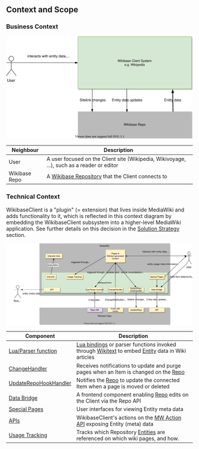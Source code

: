 ## Context and Scope

### Business Context

![WikibaseClient business context diagram](./diagrams/03-business-context.drawio.svg)

| Neighbour     | Description                                                                                         |
| ------------- | --------------------------------------------------------------------------------------------------- |
| User          | A user focused on the Client site (Wikipedia, Wikivoyage, ...), such as a reader or editor          |
| Wikibase Repo | A [Wikibase Repository](../overview/12-Glossary.md#wikibase-repository) that the Client connects to |

### Technical Context

WikibaseClient is a "plugin" (= extension) that lives inside MediaWiki and adds functionality to it, which is reflected in this context diagram by embedding the WikibaseClient subsystem into a higher-level MediaWiki application. See further details on this decision in the [Solution Strategy](04-Solution_Strategy.md#developing-wikibase-client-as-a-mediawiki-extension) section.

![WikibaseClient technical context diagram](./diagrams/03-technical-context.drawio.svg)

| Component                                                                     | Description                                                                                                                                                                                                   |
| ----------------------------------------------------------------------------- | ------------------------------------------------------------------------------------------------------------------------------------------------------------------------------------------------------------- |
| [Lua/Parser function](./05-Building_Block_View.md#entity-data-access)         | [Lua bindings](../overview/12-Glossary.md#lua) or parser functions invoked through [Wikitext](../overview/12-Glossary.md#wikitext) to embed [Entity](../overview/12-Glossary.md#entity) data in Wiki articles |
| [ChangeHandler](./05-Building_Block_View.md#entity-change-notifications)      | Receives notifications to update and purge pages when an Item is changed on the [Repo](../overview/12-Glossary.md#wikibase-repository)                                                                        |
| [UpdateRepoHookHandler](./05-Building_Block_View.md#linked-site-page-changes) | Notifies the [Repo](../overview/12-Glossary.md#wikibase-repository) to update the connected Item when a page is moved or deleted                                                                              |
| [Data Bridge](./05-Building_Block_View.md#client-side-item-edits)             | A frontend component enabling [Repo](../overview/12-Glossary.md#wikibase-repository) edits on the Client via the Repo API                                                                                     |
| [Special Pages](./05-Building_Block_View.md#special-pages)                    | User interfaces for viewing Entity meta data                                                                                                                                                                  |
| [APIs](./05-Building_Block_View.md#apis)                                      | WikibaseClient's actions on the [MW Action API](https://www.mediawiki.org/wiki/API:Main_page) exposing Entity (meta) data                                                                                     |
| [Usage Tracking](./05-Building_Block_View.md#usage)                           | Tracks which Repository [Entities](../overview/12-Glossary.md#entity) are referenced on which wiki pages, and how.                                                                                            |
